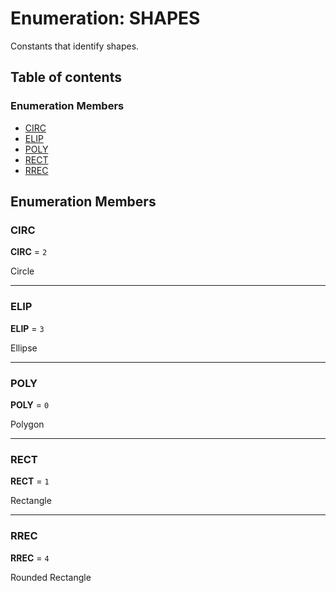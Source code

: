 # Enumeration: SHAPES

Constants that identify shapes.

## Table of contents

### Enumeration Members

* [CIRC](/en/auto-docs/fixed-layout-editor/enums/SHAPES.md#circ)
* [ELIP](/en/auto-docs/fixed-layout-editor/enums/SHAPES.md#elip)
* [POLY](/en/auto-docs/fixed-layout-editor/enums/SHAPES.md#poly)
* [RECT](/en/auto-docs/fixed-layout-editor/enums/SHAPES.md#rect)
* [RREC](/en/auto-docs/fixed-layout-editor/enums/SHAPES.md#rrec)

## Enumeration Members

### CIRC

**CIRC** = `2`

Circle

***

### ELIP

**ELIP** = `3`

Ellipse

***

### POLY

**POLY** = `0`

Polygon

***

### RECT

**RECT** = `1`

Rectangle

***

### RREC

**RREC** = `4`

Rounded Rectangle
